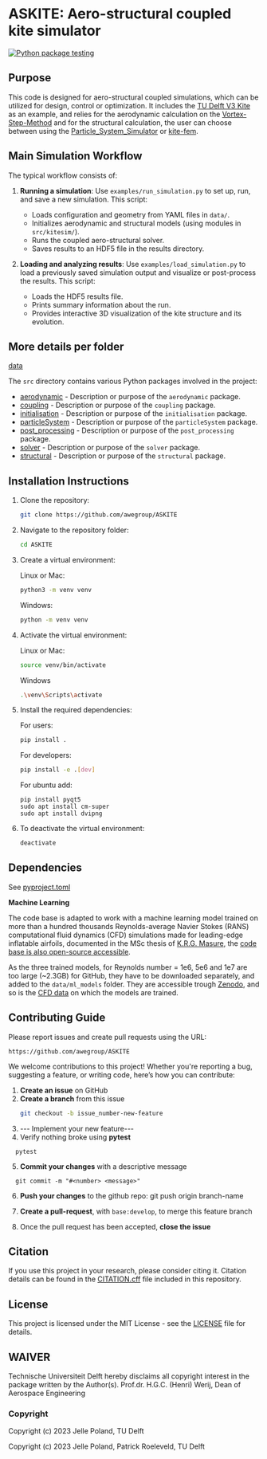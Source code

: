 # ASKITE: Aero-structural coupled kite simulator

[![Python package testing](https://github.com/jellepoland/kitesim/actions/workflows/testing.yml/badge.svg?branch=main)](https://github.com/jellepoland/kitesim/actions/workflows/testing.yml)


## Purpose

This code is designed for aero-structural coupled simulations, which can be utilized for design, control or optimization.
It includes the [TU Delft V3 Kite](https://awegroup.github.io/TUDELFT_V3_KITE/) as an example, and relies for the aerodynamic calculation on the [Vortex-Step-Method](https://github.com/awegroup/Vortex-Step-Method) and for the structural calculation, the user can choose between using the [Particle_System_Simulator](https://github.com/awegroup/Particle_System_Simulator) or [kite-fem](https://github.com/awegroup/kite_fem).


## Main Simulation Workflow

The typical workflow consists of:

1. **Running a simulation**: Use `examples/run_simulation.py` to set up, run, and save a new simulation. This script:
	- Loads configuration and geometry from YAML files in `data/`.
	- Initializes aerodynamic and structural models (using modules in `src/kitesim/`).
	- Runs the coupled aero-structural solver.
	- Saves results to an HDF5 file in the results directory.

2. **Loading and analyzing results**: Use `examples/load_simulation.py` to load a previously saved simulation output and visualize or post-process the results. This script:
	- Loads the HDF5 results file.
	- Prints summary information about the run.
	- Provides interactive 3D visualization of the kite structure and its evolution.

## More details per folder

[data](doc/data/data.md)

The `src` directory contains various Python packages involved in the project:
- [aerodynamic](doc/src/aerodynamic/aerodynamic.md) - Description or purpose of the `aerodynamic` package.
- [coupling](doc/src/coupling/coupling.md) - Description or purpose of the `coupling` package.
- [initialisation](doc/src/initialisation/initialisation.md) - Description or purpose of the `initialisation` package.
- [particleSystem](doc/src/particleSystem/particleSystem.md) - Description or purpose of the `particleSystem` package.
- [post_processing](doc/src/post_processing/post_processing.md) - Description or purpose of the `post_processing` package.
- [solver](doc/src/solver/solver.md) - Description or purpose of the `solver` package.
- [structural](doc/src/structural/structural.md) - Description or purpose of the `structural` package.


## Installation Instructions
1. Clone the repository:
    ```bash
    git clone https://github.com/awegroup/ASKITE
    ```

2. Navigate to the repository folder:
    ```bash
    cd ASKITE
    ```
    
3. Create a virtual environment:
   
   Linux or Mac:
    ```bash
    python3 -m venv venv
    ```
    
    Windows:
    ```bash
    python -m venv venv
    ```
    
5. Activate the virtual environment:

   Linux or Mac:
    ```bash
    source venv/bin/activate
    ```

    Windows
    ```bash
    .\venv\Scripts\activate
    ```

6. Install the required dependencies:

   For users:
    ```bash
    pip install .
    ```
        
   For developers:
    ```bash
    pip install -e .[dev]
    ```
    
    For ubuntu add:
    ```
    pip install pyqt5
    sudo apt install cm-super
    sudo apt install dvipng
   ```

7. To deactivate the virtual environment:
    ```bash
    deactivate
    ```

## Dependencies
See [pyproject.toml](pyproject.toml)

**Machine Learning**

The code base is adapted to work with a machine learning model trained on more than a hundred thousands Reynolds-average Navier Stokes (RANS) computational fluid dynamics (CFD) simulations made for leading-edge inflatable airfoils, documented in the MSc thesis of [K.R.G. Masure](https://resolver.tudelft.nl/uuid:865d59fc-ccff-462e-9bac-e81725f1c0c9), the [code base is also open-source accessible](https://github.com/awegroup/Pointwise-Openfoam-toolchain).

As the three trained models, for Reynolds number = 1e6, 5e6 and 1e7 are too large (~2.3GB) for GitHub, they have to be downloaded separately, and added to the `data/ml_models` folder. They are accessible trough [Zenodo](https://doi.org/10.5281/zenodo.16925758), and so is the [CFD data](https://doi.org/10.5281/zenodo.16925833) on which the models are trained.

## Contributing Guide
Please report issues and create pull requests using the URL:
```
https://github.com/awegroup/ASKITE
```

We welcome contributions to this project! Whether you're reporting a bug, suggesting a feature, or writing code, here’s how you can contribute:

1. **Create an issue** on GitHub
2. **Create a branch** from this issue
   ```bash
   git checkout -b issue_number-new-feature
   ```
3. --- Implement your new feature---
4. Verify nothing broke using **pytest**
```
  pytest
```
5. **Commit your changes** with a descriptive message
```
  git commit -m "#<number> <message>"
```
6. **Push your changes** to the github repo:
   git push origin branch-name
   
7. **Create a pull-request**, with `base:develop`, to merge this feature branch
8. Once the pull request has been accepted, **close the issue**

## Citation
If you use this project in your research, please consider citing it. 
Citation details can be found in the [CITATION.cff](CITATION.cff) file included in this repository.

## License
This project is licensed under the MIT License - see the [LICENSE](LICENSE) file for details.

## WAIVER
Technische Universiteit Delft hereby disclaims all copyright interest in the package written by the Author(s).
Prof.dr. H.G.C. (Henri) Werij, Dean of Aerospace Engineering

### Copyright

Copyright (c) 2023 Jelle Poland, TU Delft

Copyright (c) 2023 Jelle Poland, Patrick Roeleveld, TU Delft

